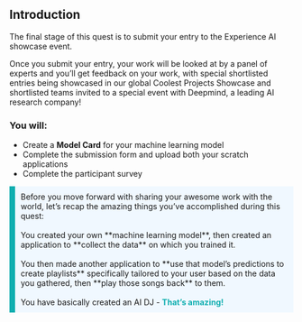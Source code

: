 ## Introduction

The final stage of this quest is to submit your entry to the Experience AI showcase event.

Once you submit your entry, your work will be looked at by a panel of experts and you’ll get feedback on your work, with special shortlisted entries being showcased in our global Coolest Projects Showcase and shortlisted teams invited to a special event with Deepmind, a leading AI research company!

### You will:
+ Create a **Model Card** for your machine learning model
+ Complete the submission form and upload both your scratch applications
+ Complete the participant survey



<p style='border-left: solid; border-width:10px; border-color: #0faeb0; background-color: aliceblue; padding: 10px;'>
Before you move forward with sharing your awesome work with the world, let’s recap the amazing things you’ve accomplished during this quest: 
<br><br>
You created your own **machine learning model**, then created an application to **collect the data** on which you trained it. 
<br><br>
You then made another application to **use that model’s predictions to create playlists** specifically tailored to your user based on the data you gathered, then **play those songs back** to them. 
<br><br>
You have basically created an AI DJ - <span style="color: #0faeb0"><b>That’s amazing!</b><span style="color: #0faeb0"> 

</p>
